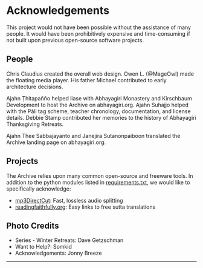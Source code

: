 <!--HTML <img src="../../pages/images/photos/Thai New Year 2023.jpg" alt="Thai New Year 2023" id="cover" title="Thai New Year 2023" align="bottom" width="200" border="0"/> -->
# Acknowledgements

This project would not have been possible without the assistance of many people. It would have been prohibitively expensive and time-consuming if not built upon previous open-source software projects.

## People
Chris Claudius created the overall web design. Owen L. (@MageOwl) made the floating media player. His father Michael contributed to early architecture decisions.

Ajahn Ṭhitapañño helped liase with Abhayagiri Monastery and Kirschbaum Development to host the Archive on abhayagiri.org. Ajahn Suhajjo helped with the Pāli tag scheme, teacher chronology, documentation, and license details. Debbie Stamp contributed her memories to the history of Abhayagiri Thanksgiving Retreats.

Ajahn Thee Sabbajayanto and Janejira Sutanonpaiboon translated the Archive landing page on abhayagiri.org.

## Projects
The Archive relies upon many common open-source and freeware tools. In addition to the python modules listed in [requirements.txt](https://github.com/Kaccana-Bhikkhu/qs-archive/blob/main/requirements.txt), we would like to specifically acknowledge:

- [mp3DirectCut](https://mpesch3.de/): Fast, lossless audio splitting
- [readingfaithfully.org](https://sutta.readingfaithfully.org/): Easy links to free sutta translations

## Photo Credits

- Series - Winter Retreats: Dave Getzschman
- Want to Help?: Somkid
- Acknowledgements: Jonny Breeze

-----

<!--HTML <img src="../../pages/images/photos/AjahnPasanno1997byJonnyBreeze.jpg" alt="Ajahn Pasanno 1997 - photo by Jonny Breeze" id="small" title="Ajahn Pasanno 1997 - photo by Jonny Breeze" align="bottom" width="200" border="0"/> -->

